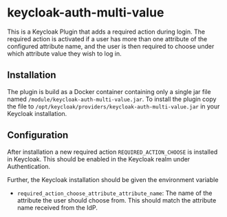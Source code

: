 # keycloak-auth-multi-value

This is a Keycloak Plugin that adds a required action during login. The required action is activated if a user has more
than one attribute of the configured attribute name, and the user is then required to choose under which attribute value 
they wish to log in.

## Installation
The plugin is build as a Docker container containing only a single jar file named `/module/keycloak-auth-multi-value.jar`. 
To install the plugin copy the file to `/opt/keycloak/providers/keycloak-auth-multi-value.jar` in your Keycloak installation.

## Configuration
After installation a new required action `REQUIRED_ACTION_CHOOSE` is installed in Keycloak. This should be enabled in 
the Keycloak realm under Authentication.

Further, the Keycloak installation should be given the environment variable
* `required_action_choose_attribute_attribute_name`: The name of the attribute the user should choose from. This should 
match the attribute name received from the IdP.

